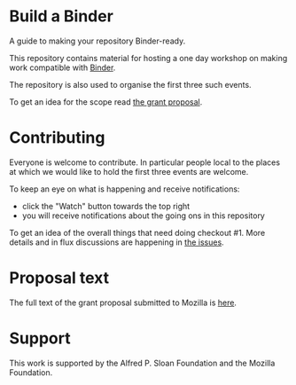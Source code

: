 # Build a Binder
A guide to making your repository Binder-ready.

This repository contains material for hosting a one day workshop
on making work compatible with [Binder](https://mybinder.org).

The repository is also used to organise the first three such events.

To get an idea for the scope read [the grant proposal](proposal.md).


# Contributing

Everyone is welcome to contribute. In particular people local to the
places at which we would like to hold the first three events are welcome.

To keep an eye on what is happening and receive notifications:
* click the "Watch" button towards the top right
* you will receive notifications about the going ons in this repository

To get an idea of the overall things that need doing checkout #1. More
details and in flux discussions are happening in [the issues](../../issues).


# Proposal text

The full text of the grant proposal submitted to Mozilla is [here](proposal.md).


# Support

This work is supported by the Alfred P. Sloan Foundation and the Mozilla Foundation.
